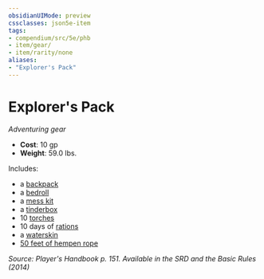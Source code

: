 ```yaml
---
obsidianUIMode: preview
cssclasses: json5e-item
tags:
- compendium/src/5e/phb
- item/gear/
- item/rarity/none
aliases: 
- "Explorer's Pack"
---
```

# Explorer's Pack
*Adventuring gear*  

- **Cost**: 10 gp
- **Weight**: 59.0 lbs.

Includes:

- a [backpack](2-Mechanics/CLI/items/backpack.md)  
- a [bedroll](2-Mechanics/CLI/items/bedroll.md)  
- a [mess kit](2-Mechanics/CLI/items/mess-kit.md)  
- a [tinderbox](2-Mechanics/CLI/items/tinderbox.md)  
- 10 [torches](2-Mechanics/CLI/items/torch.md)  
- 10 days of [rations](2-Mechanics/CLI/items/rations-1-day.md)  
- a [waterskin](2-Mechanics/CLI/items/waterskin.md)  
- [50 feet of hempen rope](2-Mechanics/CLI/items/hempen-rope-50-feet.md)  

*Source: Player's Handbook p. 151. Available in the <span title='Systems Reference Document (5.1)'>SRD</span> and the Basic Rules (2014)*